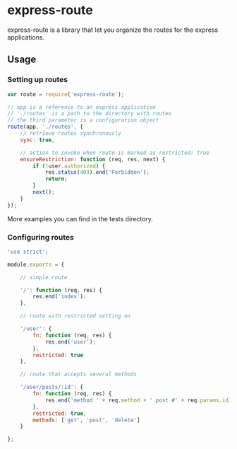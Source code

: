 # express-route

express-route is a library that let you organize the routes for the express applications.

## Usage

### Setting up routes

```javascript
var route = require('express-route');

// app is a reference to an express application
// './routes' is a path to the directory with routes
// the third parameter is a configuration object
route(app, './routes', {
	// retrieve routes synchronously
	sync: true,

	// action to invoke when route is marked as restricted: true
	ensureRestriction: function (req, res, next) {
		if (!user.authorized) {
			res.status(403).end('Forbidden');
			return;
		}
		next();
	}
});
```

More examples you can find in the tests directory.

### Configuring routes

```javascript
'use strict';

module.exports = {

	// simple route

	'/': function (req, res) {
		res.end('index');
	},

	// route with restricted setting on

	'/user': {
		fn: function (req, res) {
			res.end('user');
		},
		restricted: true
	},

	// route that accepts several methods

	'/user/posts/:id': {
		fn: function (req, res) {
			res.end('method ' + req.method + ' post #' + req.params.id);
		},
		restricted: true,
		methods: ['get', 'post', 'delete']
	}

};
```
